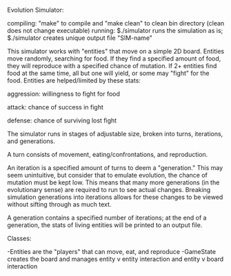 Evolution Simulator:

compiling: "make" to compile and "make clean" to clean bin directory (clean does not change executable)
running: $./simulator runs the simulation as is; $./simulator <name> creates unique output file "SIM-name"

This simulator works with "entities" that move on a simple 2D board. Entities move randomly, searching for food. If they find a specified amount of food, they will reproduce with a specified chance of mutation. If 2+ entities find food at the same time, all but one will yield, or some may "fight" for the food. Entities are helped/limited by these stats:

aggression: willingness to fight for food

attack: chance of success in fight

defense: chance of surviving lost fight

The simulator runs in stages of adjustable size, broken into turns, iterations, and generations.

A turn consists of movement, eating/confrontations, and reproduction.

An iteration is a specified amount of turns to deem a "generation." This may seem unintuitive, but consider that to emulate evolution, the chance of mutation must be kept low. This means that many more generations (in the evolutionary sense) are required to run to see actual changes. Breaking simulation generations into iterations allows for these changes to be viewed without sifting through as much text.

A generation contains a specified number of iterations; at the end of a generation, the stats of living entities will be printed to an output file.

Classes:

-Entities are the "players" that can move, eat, and reproduce
-GameState creates the board and manages entity v entity interaction and entity v board interaction
